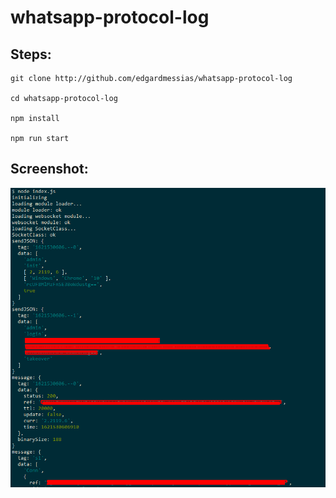 # whatsapp-protocol-log

## Steps:

```
git clone http://github.com/edgardmessias/whatsapp-protocol-log

cd whatsapp-protocol-log

npm install

npm run start
```

## Screenshot:

![Screenshot](screenshot.png "Screenshot")